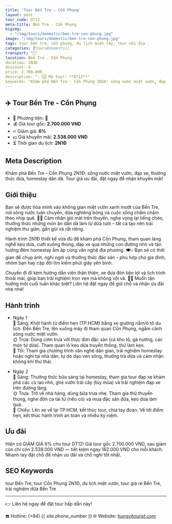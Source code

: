 ```yaml
---
title: 'Tour Bến Tre - Cồn Phụng'
layout: post
tour_code: DT12
meta-title: Bến Tre - Cồn Phụng
bigimg:
  - "/img/tours/domestic/ben-tre-con-phung.jpg"
image: "/img/tours/domestic/ben-tre-con-phung.jpg"
tags: tour bến tre, cồn phụng, du lịch miền tây, tour nội địa
categories: [tours#domestic]
transport: "🚌"
location: Bến Tre - Cồn Phụng
duration: 2N1Đ
discount: 6
price: 2.700.000
description: "- 🆔 Mã tour: **DT12**"
keywords: "Khám phá Bến Tre - Cồn Phụng 2N1Đ: sông nước miệt vườn, đạp xe, thưởng thức dừa, homestay dân dã. Tour giá ưu đãi, đặt ngay để nhận khuyến mãi!"
---
```


## ✈️ Tour Bến Tre - Cồn Phụng



- 🚗 Phương tiện: **🚌**
- 💰 Giá tour gốc: **2.700.000 VND**
- 🔥 Giảm giá: **6%**
- 💵 Giá khuyến mãi: **2.538.000 VND**
- ⏳ Thời gian du lịch: **2N1Đ**

## Meta Description
Khám phá Bến Tre - Cồn Phụng 2N1Đ: sông nước miệt vườn, đạp xe, thưởng thức dừa, homestay dân dã. Tour giá ưu đãi, đặt ngay để nhận khuyến mãi!

## Giới thiệu
Bạn sẽ được hòa mình vào không gian miệt vườn xanh mướt của Bến Tre, nơi sông nước luân chuyển, dừa nghiêng bóng và cuộc sống chầm chậm theo nhịp quê. 🌴🚤 Cảm nhận gió mát trên thuyền, nghe vọng lại tiếng chèo, thưởng thức những món ăn dân dã làm từ dừa tươi – tất cả tạo nên trải nghiệm thư giãn, gần gũi và rất riêng.  

Hành trình 2N1Đ thiết kế vừa đủ để khám phá Cồn Phụng, tham quan làng nghề kẹo dừa, cưỡi xuồng thúng, đạp xe qua những con đường nhỏ và tận hưởng đêm homestay ấm áp cùng văn nghệ địa phương. 🍽️🎶 Bạn sẽ có thời gian để chụp ảnh, nghỉ ngơi và thưởng thức đặc sản – phù hợp cho gia đình, nhóm bạn hay cặp đôi tìm kiếm phút giây yên bình.  

Chuyến đi đi kèm hướng dẫn viên thân thiện, xe đưa đón tiện lợi và lịch trình thoải mái, giúp bạn trải nghiệm trọn vẹn mà không vội vã. 🚌✨ Muốn tận hưởng một cuối tuần khác biệt? Liên hệ đặt ngay để giữ chỗ và nhận ưu đãi nhẹ nhé!

## Hành trình
- Ngày 1  
  🌅 Sáng: Khởi hành từ điểm hẹn (TP.HCM) bằng xe giường nằm/ô tô du lịch. Đến Bến Tre, lên xuồng máy đi tham quan Cồn Phụng, ngắm cảnh sông nước miệt vườn.  
  🌞 Trưa: Dùng cơm trưa với thực đơn đặc sản (cá kho tộ, gà nướng, các món từ dừa). Tham quan lò kẹo dừa truyền thống, thử làm kẹo.  
  🌙 Tối: Tham gia chương trình văn nghệ dân gian, trải nghiệm homestay hoặc nghỉ tại nhà dân, tự do dạo ven sông, thưởng trà dừa và cảm nhận không khí thư thái.

- Ngày 2  
  🌅 Sáng: Thưởng thức bữa sáng tại homestay, tham gia tour đạp xe khám phá các cù lao nhỏ, ghé vườn trái cây (tùy mùa) và trải nghiệm đạp xe trên đường làng.  
  🌞 Trưa: Trở về nhà hàng, dùng bữa trưa nhẹ. Tham gia thử thuyền thúng, nghe đờn ca tài tử (nếu có) và mua đặc sản dừa, kẹo dừa làm quà.  
  🌙 Chiều: Lên xe về lại TP.HCM, kết thúc tour, chia tay đoàn. Về tới điểm hẹn, kết thúc hành trình an toàn và nhiều kỷ niệm.

## Ưu đãi
Hiện có GIẢM GIÁ 6% cho tour DT12! Giá tour gốc 2.700.000 VND, sau giảm còn chỉ còn 2.538.000 VND — tiết kiệm ngay 162.000 VND cho mỗi khách. Nhanh tay đặt chỗ để nhận ưu đãi và chỗ nghỉ tốt nhất.

## SEO Keywords
tour Bến Tre, tour Cồn Phụng 2N1Đ, du lịch miệt vườn, tour giá rẻ Bến Tre, trải nghiệm dừa Bến Tre

---

👉 Liên hệ ngay để đặt tour hấp dẫn này!

☎️ Hotline: (+84) {{ site.phone_number }}
🌐 Website: [hungvitourist.com](https://hungvitourist.com)

